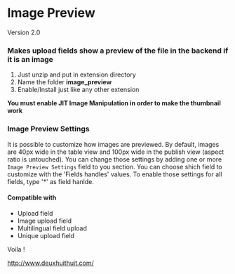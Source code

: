 # Image Preview

Version 2.0

### Makes upload fields show a preview of the file in the backend if it is an image 

1. Just unzip and put in extension directory 
2. Name the folder **image_preview** 
3. Enable/Install just like any other extension 

**You must enable JIT Image Manipulation in order to make the thumbnail work**

### Image Preview Settings

It is possible to customize how images are previewed. By default, images are 40px wide in the table view
and 100px wide in the publish view (aspect ratio is untouched).
You can change those settings by adding one or more `Image Preview Settings` field to you section.
You can choose shich field to customize with the 'Fields handles' values.
To enable those settings for all fields, type '*' as field hanlde.

#### Compatible with

- Upload field
- Image upload field
- Multilingual field upload
- Unique upload field

Voila !

http://www.deuxhuithuit.com/

